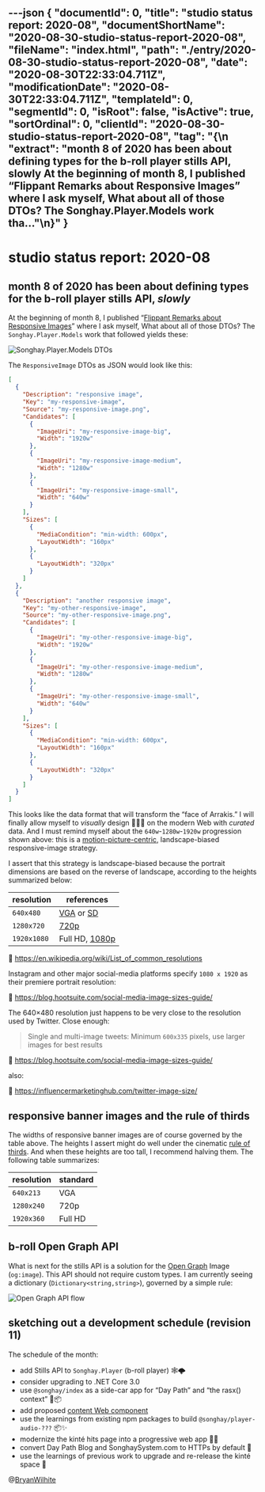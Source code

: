 ---json
{
  "documentId": 0,
  "title": "studio status report: 2020-08",
  "documentShortName": "2020-08-30-studio-status-report-2020-08",
  "fileName": "index.html",
  "path": "./entry/2020-08-30-studio-status-report-2020-08",
  "date": "2020-08-30T22:33:04.711Z",
  "modificationDate": "2020-08-30T22:33:04.711Z",
  "templateId": 0,
  "segmentId": 0,
  "isRoot": false,
  "isActive": true,
  "sortOrdinal": 0,
  "clientId": "2020-08-30-studio-status-report-2020-08",
  "tag": "{\n  \"extract\": \"month 8 of 2020 has been about defining types for the b-roll player stills API, slowly At the beginning of month 8, I published “Flippant Remarks about Responsive Images” where I ask myself, What about all of those DTOs? The Songhay.Player.Models work tha…\"\n}"
}
---

# studio status report: 2020-08

## month 8 of 2020 has been about defining types for the b-roll player stills API, _slowly_

At the beginning of month 8, I published “[Flippant Remarks about Responsive Images](http://songhayblog.azurewebsites.net/entry/2020-08-04-flippant-remarks-about-responsive-images/)” where I ask myself, What about all of those DTOs? The `Songhay.Player.Models` work that followed yields these:

![`Songhay.Player.Models` DTOs](../../image/day-path-2020-08-22-18-21-58.png)

The `ResponsiveImage` DTOs as JSON would look like this:

```json
[
  {
    "Description": "responsive image",
    "Key": "my-responsive-image",
    "Source": "my-responsive-image.png",
    "Candidates": [
      {
        "ImageUri": "my-responsive-image-big",
        "Width": "1920w"
      },
      {
        "ImageUri": "my-responsive-image-medium",
        "Width": "1280w"
      },
      {
        "ImageUri": "my-responsive-image-small",
        "Width": "640w"
      }
    ],
    "Sizes": [
      {
        "MediaCondition": "min-width: 600px",
        "LayoutWidth": "160px"
      },
      {
        "LayoutWidth": "320px"
      }
    ]
  },
  {
    "Description": "another responsive image",
    "Key": "my-other-responsive-image",
    "Source": "my-other-responsive-image.png",
    "Candidates": [
      {
        "ImageUri": "my-other-responsive-image-big",
        "Width": "1920w"
      },
      {
        "ImageUri": "my-other-responsive-image-medium",
        "Width": "1280w"
      },
      {
        "ImageUri": "my-other-responsive-image-small",
        "Width": "640w"
      }
    ],
    "Sizes": [
      {
        "MediaCondition": "min-width: 600px",
        "LayoutWidth": "160px"
      },
      {
        "LayoutWidth": "320px"
      }
    ]
  }
]
```

This looks like the data format that will transform the “face of Arrakis.” I will finally allow myself to _visually_ design 📜📜💄 on the modern Web with _curated_ data. And I must remind myself about the `640w`-`1280w`-`1920w` progression shown above: this is a [motion-picture-centric](https://vimeo.com/blog/post/the-basics-of-image-resolution/), landscape-biased responsive-image strategy.

I assert that this strategy is landscape-biased because the portrait dimensions are based on the reverse of landscape, according to the heights summarized below:

| resolution | references |
|-|-|
| `640x480` | [VGA](https://en.wikipedia.org/wiki/VGA) or [SD](https://en.wikipedia.org/wiki/Standard-definition_television) |
| `1280x720` | [720p](https://en.wikipedia.org/wiki/720p) |
| `1920x1080` | Full HD, [1080p](https://en.wikipedia.org/wiki/1080p) |

📖 <https://en.wikipedia.org/wiki/List_of_common_resolutions>

Instagram and other major social-media platforms specify `1080 x 1920` as their premiere portrait resolution:

📖 <https://blog.hootsuite.com/social-media-image-sizes-guide/>

The 640×480 resolution just happens to be very close to the resolution used by Twitter. Close enough:

>Single and multi-image tweets: Minimum `600x335` pixels, use larger images for best results

📖 <https://blog.hootsuite.com/social-media-image-sizes-guide/>

also:

📖 <https://influencermarketinghub.com/twitter-image-size/>

## responsive banner images and the rule of thirds

The widths of responsive banner images are of course governed by the table above. The heights I assert might do well under the cinematic [rule of thirds](https://en.wikipedia.org/wiki/Rule_of_thirds). And when these heights are too tall, I recommend halving them. The following table summarizes:

| resolution | standard |
|-|-|
| `640x213` | VGA |
| `1280x240` | 720p |
| `1920x360` | Full HD |

## b-roll Open Graph API

What is next for the stills API is a solution for the [Open Graph](https://ogp.me/) Image (`og:image`). This API should not require custom types. I am currently seeing a dictionary (`Dictionary<string,string>`), governed by a simple rule:

![Open Graph API flow](../../image/day-path-2020-08-22-19-48-08.png)

## sketching out a development schedule (revision 11)

The schedule of the month:

- add Stills API to `Songhay.Player` (b-roll player) 🕸🌩
- consider upgrading to .NET Core 3.0
- use `@songhay/index` as a side-car app for “Day Path” and “the rasx() context” 🚛📦
- add proposed [content Web component](https://github.com/BryanWilhite/songhay-web-components/issues/10)
- use the learnings from existing npm packages to build `@songhay/player-audio-???` 📦✨
- modernize the kinté hits page into a progressive web app 💄✨
- convert Day Path Blog and SonghaySystem.com to HTTPs by default 🔐
- use the learnings of previous work to upgrade and re-release the kinté space 🚀

@[BryanWilhite](https://twitter.com/BryanWilhite)
